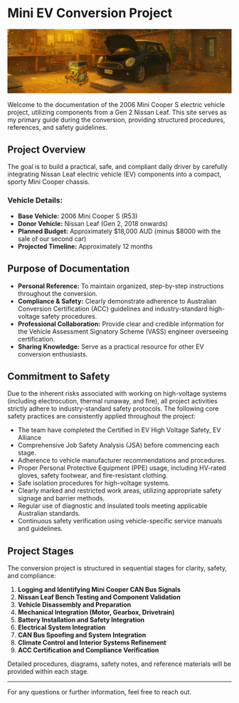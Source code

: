 # Mini EV Conversion Project 

![Mini and Leaf](media/miniandmotor.png)  

Welcome to the documentation of the 2006 Mini Cooper S electric vehicle project, utilizing components from a Gen 2 Nissan Leaf. This site serves as my primary guide during the conversion, providing structured procedures, references, and safety guidelines.

## Project Overview

The goal is to build a practical, safe, and compliant daily driver by carefully integrating Nissan Leaf electric vehicle (EV) components into a compact, sporty Mini Cooper chassis.

### Vehicle Details:

- **Base Vehicle:** 2006 Mini Cooper S (R53)
- **Donor Vehicle:** Nissan Leaf (Gen 2, 2018 onwards)
- **Planned Budget:** Approximately $18,000 AUD (minus $8000 with the sale of our second car)
- **Projected Timeline:** Approximately 12 months

## Purpose of Documentation

- **Personal Reference:** To maintain organized, step-by-step instructions throughout the conversion.
- **Compliance & Safety:** Clearly demonstrate adherence to Australian Conversion Certification (ACC) guidelines and industry-standard high-voltage safety procedures.
- **Professional Collaboration:** Provide clear and credible information for the Vehicle Assessment Signatory Scheme (VASS) engineer overseeing certification.
- **Sharing Knowledge:** Serve as a practical resource for other EV conversion enthusiasts.

## Commitment to Safety

Due to the inherent risks associated with working on high-voltage systems (including electrocution, thermal runaway, and fire), all project activities strictly adhere to industry-standard safety protocols. The following core safety practices are consistently applied throughout the project:

- The team have completed the Certified in EV High Voltage Safety, EV Alliance 
- Comprehensive Job Safety Analysis (JSA) before commencing each stage.
- Adherence to vehicle manufacturer recommendations and procedures.
- Proper Personal Protective Equipment (PPE) usage, including HV-rated gloves, safety footwear, and fire-resistant clothing.
- Safe isolation procedures for high-voltage systems.
- Clearly marked and restricted work areas, utilizing appropriate safety signage and barrier methods.
- Regular use of diagnostic and insulated tools meeting applicable Australian standards.
- Continuous safety verification using vehicle-specific service manuals and guidelines.

## Project Stages

The conversion project is structured in sequential stages for clarity, safety, and compliance:

1. **Logging and Identifying Mini Cooper CAN Bus Signals**
2. **Nissan Leaf Bench Testing and Component Validation**
3. **Vehicle Disassembly and Preparation**
4. **Mechanical Integration (Motor, Gearbox, Drivetrain)**
5. **Battery Installation and Safety Integration**
6. **Electrical System Integration**
7. **CAN Bus Spoofing and System Integration**
8. **Climate Control and Interior Systems Refinement**
9. **ACC Certification and Compliance Verification**

Detailed procedures, diagrams, safety notes, and reference materials will be provided within each stage.

---

For any questions or further information, feel free to reach out.


